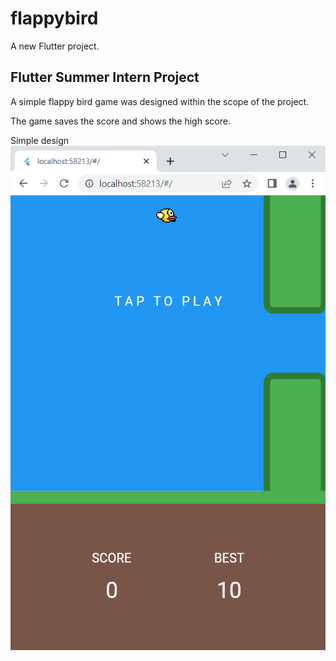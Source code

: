 # flappybird

A new Flutter project.

## Flutter Summer Intern Project

A simple flappy bird game was designed within the scope of the project.


The game saves the score and shows the high score.



Simple design 
</br>
<img src="lib/images/screen.png"  width:50  >



